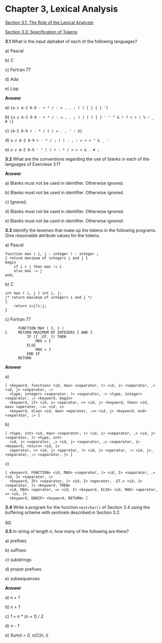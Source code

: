 # Chapter 3, Lexical Analysis

[Section 3.1:  The Role of the Lexical Analyzer](./3.1/3.1.md)

[Section 3.3:  Specification of Tokens](./3.3/3.3.md)

**3.1** What is the input alphabet of each of the following languages?

a) Pascal

b) C

c) Fortran 77

d) Ada

e) Lisp

**Answer**

a) `{a-z A-Z 0-9 - + * / : = , . ; ( ) [ ] { } '}`

b) `{a-z A-Z 0-9 - + * / : = , . ; ( ) [ ] { } ' " ^ & ! ? < > | % ~ _ # \}`

c) `{A-Z 0-9 + - * / ( ) = . , ' : $}`

d) `a-z A-Z 0-9 + - * / ; ( ) . , : = > < " & _ '`

e) `a-z A-Z 0-9 ' " ( ) + - * / = > < & . # ;`

**3.2** What are the conventions regarding the use of blanks in each of the languages of Exerciese 3.1?

**Answer**

a) Blanks must not be used in identifier. Otherwise ignored.

b) Blanks must not be used in identifier. Otherwise ignored.

c) Ignored.

d) Blanks must not be used in identifier. Otherwise ignored.

e) Blanks must not be used in identifier. Otherwise ignored.

**3.3** Identify the lexemes that make up the tokens in the following programs.
Give reasonable attribute values for the tokens.

a) Pascal
```
function max ( i, j : integer ) : integer ;
{ returm maximum of integers i and j }
begin
    if i > j then max := i
    else max := j
end;
```

b) C
```
int max ( i, j ) int i, j;
/* return maximum of integers i and j */
{
    return i>j?i:j;
}
```

c) Fortran 77
```
      FUNCTION MAX ( I, J )
C     RETURN MAXIMUM OF INTEGERS I AND J
          IF (I .GT. J) THEN
              MAX = I
          ELSE
              MAX = J
          END IF
      RETURN
```

**Answer**

a)
```
[ <keyword, function> <id, max> <separator, (> <id, i> <separator, ,> <id, j> <separator, :>
  <type, integer> <separator, )> <separator, :> <type, integer> <separator, ;> <keyword, begin>
  <keyword, if> <id, i> <operator, >> <id, j> <keyword, then> <id, max> <operator, :=> <id, i>
  <keyword, else> <id, max> <operator, :=> <id, j> <keyword, end> <separator, ;> ]
```

b)
```
[ <type, int> <id, max> <separator, (> <id, i> <separator, ,> <id, j> <separator, )> <type, int>
  <id, i> <separator, ,> <id, j> <separator, ;> <separator, {> <keyword, return> <id, i>
  <operator, >> <id, j> <operator, ?> <id, i> <operator, :> <id, j>, <separator, ;> <separator, }> ]
```

c)
```
[ <keyword, FUNCTION> <id, MAX> <separator, (> <id, I> <separator, ,> <id, J> <separator, )>
  <keyword, IF> <separator, (> <id, I> <operator, .GT.> <id, J> <separator, )> <keyword, THEN>
  <id, MAX> <operator, => <id, I> <keyword, ELSE> <id, MAX> <operator, => <id, J>
  <keyword, ENDIF> <keyword, RETURN> ]
```

**3.4** Write a program for the function `nextchar()` of Section 3.4 using the
buffering scheme with sentinels described in Section 3.2.

[src](src/3.4.c)

**3.5** In string of length *n*, how many of the following are there?

a) prefixes

b) suffixes

c) substrings

d) proper prefixes

e) subsequences

**Answer**

a) *n + 1*

b) *n + 1*

c) *1 + n * (n + 1) / 2*

d) *n - 1*

e) *Sum(i = 0, n)C(n, i)*
